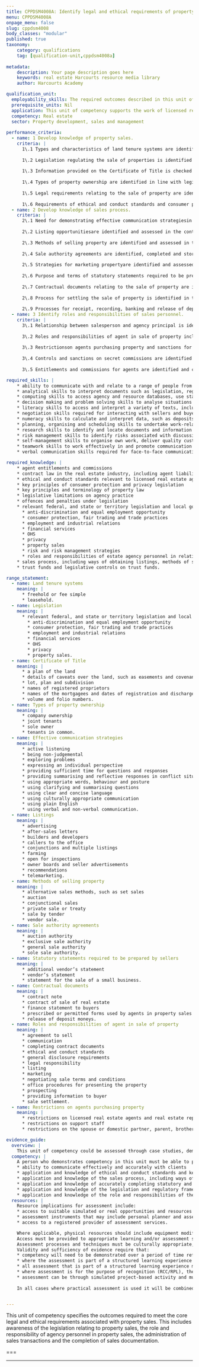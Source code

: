 ```yaml
---
title: CPPDSM4008A: Identify legal and ethical requirements of property sales to complete work
menu: CPPDSM4008A
onpage_menu: false
slug: cppdsm4008
body_classes: "modular"
published: true
taxonomy:
	category: qualifications
	tag: [qualification-unit,cppdsm4008a]
	
metadata:
    description: Your page description goes here
    keywords: real estate Harcourts resource media library
    author: Harcourts Academy

qualification_unit:
  employability_skills: The required outcomes described in this unit of competency contain applicable facets of employability skills. The Employability Skills Summary of the qualification in which this unit of competency is packaged, will assist in identifying employability skills requirements.
  prerequisite_units: Nil
  application: This unit of competency supports the work of licensed real estate agents and real estate representatives involved in property sales. It addresses the requirements for licensed real estate agents and real estate representatives to be able to identify and explain relevant legislation, roles, responsibility and documentation.
  competency: Real estate
  sector: Property development, sales and management
  
performance_criteria:
  - name: 1 Develop knowledge of property sales.
    criteria: |
      1\.1 Types and characteristics of land tenure systems are identified in line with legislation.
      
      1\.2 Legislation regulating the sale of properties is identified in line with agency practice.
      
      1\.3 Information provided on the Certificate of Title is checked for accuracy against the agency agreement.
      
      1\.4 Types of property ownership are identified in line with legislation.
      
      1\.5 Legal requirements relating to the sale of property are identified and interpreted in line with legislation and agency requirements.
      
      1\.6 Requirements of ethical and conduct standards and consumer protection and privacy legislation in relation to the sale of property are identified in line with legislative requirements and agency practice.
  - name: 2 Develop knowledge of sales process.
    criteria: |
      2\.1 Need for demonstrating effective communication strategiesin establishing rapport with clients, determining client needs, providing accurate advice, addressing client concerns and dealing with conflict is identified in line with agency practice.
      
      2\.2 Listing opportunitiesare identified and assessed in the context of legislative requirements and agency practice.
      
      2\.3 Methods of selling property are identified and assessed in the context of legislative requirements and agency practice.
      
      2\.4 Sale authority agreements are identified, completed and stored in line with legislative requirements and agency practice.
      
      2\.5 Strategies for marketing propertyare identified and assessed in the context of legislative requirements and agency practice.
      
      2\.6 Purpose and terms of statutory statements required to be prepared by sellers for the sale of property and businessesare identified and interpreted in the context of legislative requirements and agency practice.
      
      2\.7 Contractual documents relating to the sale of property are identified, interpreted, completed and stored in line with legislative requirements and agency practice.
      
      2\.8 Process for settling the sale of property is identified in the context of legislative requirements and agency practice.
      
      2\.9 Processes for receipt, recording, banking and release of deposit moneys are identified in the context of legislative requirements and agency practice.
  - name: 3 Identify roles and responsibilities of sales personnel.
    criteria: |
      3\.1 Relationship between salesperson and agency principal is identified in the context of legislative requirements and agency practice.
      
      3\.2 Roles and responsibilities of agent in sale of property including general disclosure requirements are identified, interpreted and assessed in the context of legislative requirements and agency practice.
      
      3\.3 Restrictionson agents purchasing property and sanctions for violations of restrictions are identified, interpreted and complied with in line with legislative requirements and agency practice.
      
      3\.4 Controls and sanctions on secret commissions are identified in the context of legislative requirements and agency practice.
      
      3\.5 Entitlements and commissions for agents are identified and calculated in the context of legislative requirements and agency practice.

required_skills: |
    * ability to communicate with and relate to a range of people from diverse social, economic and cultural backgrounds and with varying physical and mental abilities
    * analytical skills to interpret documents such as legislation, regulations, contracts, contract notes, sale authority documents and Certificates of Title
    * computing skills to access agency and resource databases, use standard software packages, send and receive emails, access the internet and web pages, and complete and lodge standard documents online
    * decision making and problem solving skills to analyse situations and make decisions associated with the sale of property
    * literacy skills to access and interpret a variety of texts, including contracts; prepare general information and papers; prepare formal and informal letters, reports and applications; and complete prescribed forms
    * negotiation skills required for interacting with sellers and buyers
    * numeracy skills to calculate and interpret data, such as deposits, entitlements and commissions
    * planning, organising and scheduling skills to undertake work-related tasks, such as preparing correspondence, organising deposits and arranging property inspections
    * research skills to identify and locate documents and information relating to the sale of property
    * risk management skills to identify risks associated with discussing sale and purchase options with sellers and buyers
    * self-management skills to organise own work, deliver quality customer service and effectively manage competing demands
    * teamwork skills to work effectively in and promote communication between sales, property management and administrative teams in an agency environment
    * verbal communication skills required for face-to-face communication with real estate sellers and buyers.

required_knowledge: |
    * agent entitlements and commissions
    * contract law in the real estate industry, including agent liability for breach of contract and negligence
    * ethical and conduct standards relevant to licensed real estate agents and real estate representatives
    * key principles of consumer protection and privacy legislation
    * key principles and terminology of property law
    * legislative limitations on agency practice
    * offences and penalties under legislation
    * relevant federal, and state or territory legislation and local government regulations relating to:
      * anti-discrimination and equal employment opportunity
      * consumer protection, fair trading and trade practices
      * employment and industrial relations
      * financial services
      * OHS
      * privacy
      * property sales
      * risk and risk management strategies
      * roles and responsibilities of estate agency personnel in relation to the sale of property
    * sales process, including ways of obtaining listings, methods of selling property, strategies for marketing property, and the process for settling the sale of property
    * trust funds and legislative controls on trust funds.

range_statement:
  - name: Land tenure systems
    meaning: |
      * freehold or fee simple
      * leasehold.
  - name: Legislation
    meaning: |
      * relevant federal, and state or territory legislation and local government regulations relating to:
        * anti-discrimination and equal employment opportunity
        * consumer protection, fair trading and trade practices
        * employment and industrial relations
        * financial services
        * OHS
        * privacy
        * property sales.
  - name: Certificate of Title
    meaning: |
      * a plan of the land
      * details of caveats over the land, such as easements and covenants
      * lot, plan and subdivision
      * names of registered proprietors
      * names of the mortgagees and dates of registration and discharge
      * volume and folio numbers.
  - name: Types of property ownership
    meaning: |
      * company ownership
      * joint tenants
      * sole owner
      * tenants in common.
  - name: Effective communication strategies
    meaning: |
      * active listening
      * being non-judgemental
      * exploring problems
      * expressing an individual perspective
      * providing sufficient time for questions and responses
      * providing summarising and reflective responses in conflict situations
      * using appropriate words, behaviour and posture
      * using clarifying and summarising questions
      * using clear and concise language
      * using culturally appropriate communication
      * using plain English
      * using verbal and non-verbal communication.
  - name: Listings
    meaning: |
      * advertising
      * after-sales letters
      * builders and developers
      * callers to the office
      * conjunctions and multiple listings
      * farming
      * open for inspections
      * owner boards and seller advertisements
      * recommendations
      * telemarketing.
  - name: Methods of selling property
    meaning: |
      * alternative sales methods, such as set sales
      * auction
      * conjunctional sales
      * private sale or treaty
      * sale by tender
      * vendor sale.
  - name: Sale authority agreements
    meaning: |
      * auction authority
      * exclusive sale authority
      * general sale authority
      * sole sale authority.
  - name: Statutory statements required to be prepared by sellers
    meaning: |
      * additional vendor’s statement
      * vendor’s statement
      * statement for the sale of a small business.
  - name: Contractual documents
    meaning: |
      * contract note
      * contract of sale of real estate
      * finance statement to buyers
      * prescribed or permitted forms used by agents in property sales
      * release of deposit moneys.
  - name: Roles and responsibilities of agent in sale of property
    meaning: |
      * agreement to sell
      * communication
      * completing contract documents
      * ethical and conduct standards
      * general disclosure requirements
      * legal responsibility
      * listing
      * marketing
      * negotiating sale terms and conditions
      * office procedures for presenting the property
      * prospecting
      * providing information to buyer
      * sale settlement.
  - name: Restrictions on agents purchasing property
    meaning: |
      * restrictions on licensed real estate agents and real estate representatives
      * restrictions on support staff
      * restrictions on the spouse or domestic partner, parent, brother, sister or child of licensed real estate agents or real estate representatives.

evidence_guide:
  overview: |
    This unit of competency could be assessed through case studies, demonstrations, practical exercises and targeted written (including alternative formats where necessary) or verbal questioning relating to the legal and ethical requirements of property sales. The case studies, demonstration and questioning would include collecting evidence of the candidate’s knowledge and application of ethical standards and relevant federal, and state or territory legislation and regulations. This assessment may be carried out in a simulated or workplace environment.
  competency: |
    A person who demonstrates competency in this unit must be able to provide evidence of:
    * ability to communicate effectively and accurately with clients
    * application and knowledge of ethical and conduct standards and key principles of consumer protection and privacy in relation to the sale of  property
    * application and knowledge of the sales process, including ways of obtaining listings, methods of selling property, strategies for marketing property, and the process for settling the sale of property
    * application and knowledge of accurately completing statutory and agency sales documentation, including authorities and contracts
    * application and knowledge of the legislation and regulatory framework relevant to the sale of property
    * application and knowledge of the role and responsibilities of the agent in the sale of property, including the legislative restrictions on agents purchasing property and the controls and sanctions associated with secret commissions.
  resources: |
    Resource implications for assessment include:
    * access to suitable simulated or real opportunities and resources to demonstrate competence
    * assessment instruments that may include personal planner and assessment record book
    * access to a registered provider of assessment services.

    Where applicable, physical resources should include equipment modified for people with disabilities.
    Access must be provided to appropriate learning and/or assessment support when required.
    Assessment processes and techniques must be culturally appropriate, and appropriate to the language and literacy capacity of the candidate and the work being performed.
    Validity and sufficiency of evidence require that:
    * competency will need to be demonstrated over a period of time reflecting the scope of the role and the practical requirements of the workplace
    * where the assessment is part of a structured learning experience the evidence collected must relate to a number of performances assessed at different points in time and separated by further learning and practice with a decision of competence only taken at the point when the assessor has complete confidence in the person’s competence
    * all assessment that is part of a structured learning experience must include a combination of direct, indirect and supplementary evidence
    * where assessment is for the purpose of recognition (RCC/RPL), the evidence provided will need to be current and show that it represents competency demonstrated over a period of time
    * assessment can be through simulated project‑based activity and must include evidence relating to each of the elements in this unit.
    
    In all cases where practical assessment is used it will be combined with targeted questioning to assess the underpinning knowledge. Questioning will be undertaken in such a manner as is appropriate to the language and literacy levels of the candidate and any cultural issues that may affect responses to the questions, and will reflect the requirements of the competency and the work being performed.


---
```


This unit of competency specifies the outcomes required to meet the core legal and ethical requirements associated with property sales. This includes awareness of the legislation relating to property sales, the role and responsibility of agency personnel in property sales, the administration of sales transactions and the completion of sales documentation.

===


---